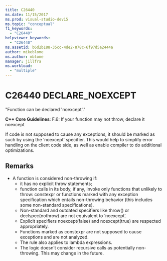 ```yaml
---
title: C26440
ms.date: 11/15/2017
ms.prod: visual-studio-dev15
ms.topic: "conceptual"
f1_keywords:
  - "C26440"
helpviewer_keywords:
  - "C26440"
ms.assetid: b6d2b188-35cc-4de2-878c-6f97d5a2444a
author: mikeblome
ms.author: mblome
manager: jillfra
ms.workload:
  - "multiple"
---
```

# C26440 DECLARE_NOEXCEPT
"Function can be declared 'noexcept'."

**C++ Core Guidelines**:
F.6: If your function may not throw, declare it noexcept

If code is not supposed to cause any exceptions, it should be marked as such by using the ‘noexcept’ specifier. This would help to simplify error handling on the client code side, as well as enable compiler to do additional optimizations.

## Remarks
- A function is considered non-throwing if:
  -  it has no explicit throw statements;
  -  function calls in its body, if any, invoke only functions that unlikely to throw: constexpr or functions marked with any exception specification which entails non-throwing behavior (this includes some non-standard specifications).
  -  Non-standard and outdated specifiers like throw() or declspec(nothrow) are not equivalent to ‘noexcept’.
  -  Explicit specifiers noexcept(false) and noexcept(true) are respected appropriately.
  -  Functions marked as constexpr are not supposed to cause exceptions and are not analyzed.
  -  The rule also applies to lambda expressions.
  -  The logic doesn’t consider recursive calls as potentially non-throwing. This may change in the future.
